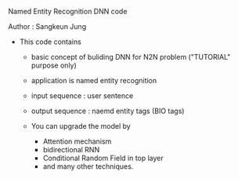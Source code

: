 Named Entity Recognition DNN code

Author : Sangkeun Jung 

- This code contains 
	- basic concept of buliding DNN for N2N problem ("TUTORIAL" purpose only)

	- application is named entity recognition 

	- input sequence  : user sentence
	- output sequence : naemd entity tags (BIO tags)

	- You can upgrade the model by
		- Attention mechanism
		- bidirectional RNN
		- Conditional Random Field in top layer
		- and many other techniques. 


